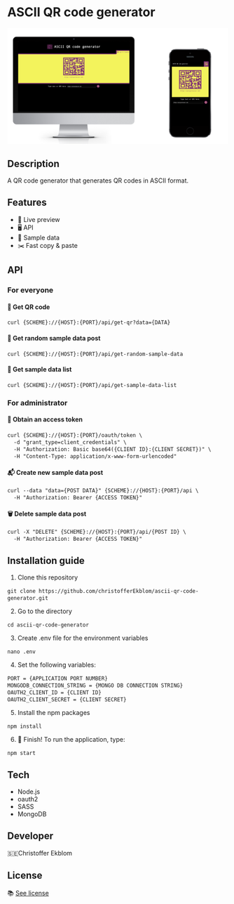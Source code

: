 # ASCII QR code generator

![Application screenshot](https://raw.githubusercontent.com/christofferEkblom/ascii-qr-code-generator/master/screenshot.png)

## Description
A QR code generator that generates QR codes in ASCII format.

## Features
* 🎤 Live preview
* 🖥 API
* 💾 Sample data
* ✂️ Fast copy & paste

## API
### For everyone
#### 💬 Get QR code
```
curl {SCHEME}://{HOST}:{PORT}/api/get-qr?data={DATA}
```

#### 🎲 Get random sample data post
```
curl {SCHEME}://{HOST}:{PORT}/api/get-random-sample-data
```

#### 👐 Get sample data list
```
curl {SCHEME}://{HOST}:{PORT}/api/get-sample-data-list
```

### For administrator
#### 🔐 Obtain an access token
```
curl {SCHEME}://{HOST}:{PORT}/oauth/token \
  -d "grant_type=client_credentials" \
  -H "Authorization: Basic base64({CLIENT ID}:{CLIENT SECRET})" \
  -H "Content-Type: application/x-www-form-urlencoded"
```

#### 📬 Create new sample data post
```
curl --data "data={POST DATA}" {SCHEME}://{HOST}:{PORT}/api \
  -H "Authorization: Bearer {ACCESS TOKEN}"
```

#### 🗑 Delete sample data post
```
curl -X "DELETE" {SCHEME}://{HOST}:{PORT}/api/{POST ID} \
  -H "Authorization: Bearer {ACCESS TOKEN}"
```

## Installation guide
1. Clone this repository
```
git clone https://github.com/christofferEkblom/ascii-qr-code-generator.git
```

2. Go to the directory
```
cd ascii-qr-code-generator
```

3. Create .env file for the environment variables
```
nano .env
```

4. Set the following variables:
```
PORT = {APPLICATION PORT NUMBER}
MONGODB_CONNECTION_STRING = {MONGO DB CONNECTION STRING}
OAUTH2_CLIENT_ID = {CLIENT ID}
OAUTH2_CLIENT_SECRET = {CLIENT SECRET}
```

5. Install the npm packages
```
npm install
```

6. 🏁 Finish! To run the application, type:
```
npm start
```

## Tech
* Node.js
* oauth2
* SASS
* MongoDB

## Developer
🇸🇪Christoffer Ekblom

## License
📚 [See license](LICENSE)
